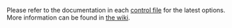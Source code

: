 Please refer to the documentation in each [control file](LibAddonMenu-2.0/LibAddonMenu-2.0/controls) for the latest options. More information can be found in [the wiki](../../wiki).
